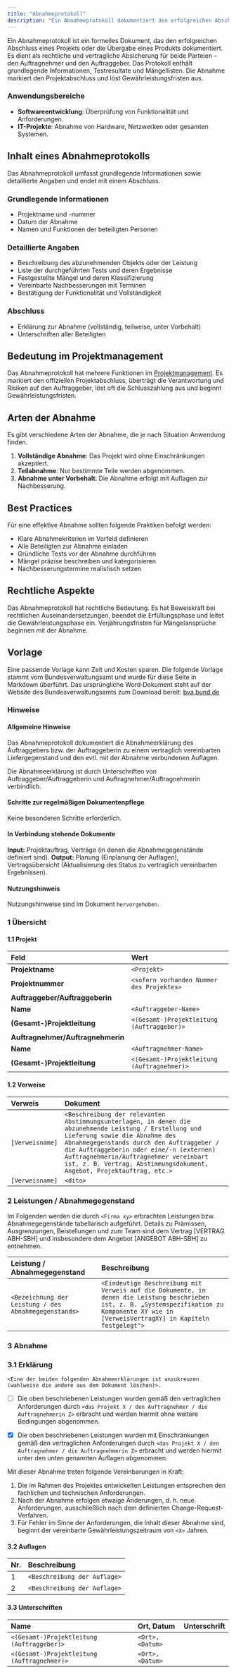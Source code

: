 ```yaml
---
title: "Abnahmeprotokoll"
description: "Ein Abnahmeprotokoll dokumentiert den erfolgreichen Abschluss eines Projekts oder die Übergabe eines Produkts und dient als rechtliche Absicherung. Es enthält grundlegende Informationen, Testresultate und Mängellisten. Die Abnahme markiert den Projektabschluss und löst Gewährleistungsfristen aus."
---
```


Ein Abnahmeprotokoll ist ein formelles Dokument, das den erfolgreichen Abschluss eines Projekts oder die Übergabe eines Produkts dokumentiert. Es dient als rechtliche und vertragliche Absicherung für beide Parteien – den Auftragnehmer und den Auftraggeber. Das Protokoll enthält grundlegende Informationen, Testresultate und Mängellisten. Die Abnahme markiert den Projektabschluss und löst Gewährleistungsfristen aus.

### Anwendungsbereiche
- **Softwareentwicklung**: Überprüfung von Funktionalität und Anforderungen.
- **IT-Projekte**: Abnahme von Hardware, Netzwerken oder gesamten Systemen.

## Inhalt eines Abnahmeprotokolls
Das Abnahmeprotokoll umfasst grundlegende Informationen sowie detaillierte Angaben und endet mit einem Abschluss.

### Grundlegende Informationen
- Projektname und -nummer
- Datum der Abnahme
- Namen und Funktionen der beteiligten Personen

### Detaillierte Angaben
- Beschreibung des abzunehmenden Objekts oder der Leistung
- Liste der durchgeführten Tests und deren Ergebnisse
- Festgestellte Mängel und deren Klassifizierung
- Vereinbarte Nachbesserungen mit Terminen
- Bestätigung der Funktionalität und Vollständigkeit

### Abschluss
- Erklärung zur Abnahme (vollständig, teilweise, unter Vorbehalt)
- Unterschriften aller Beteiligten

## Bedeutung im Projektmanagement
Das Abnahmeprotokoll hat mehrere Funktionen im [Projektmanagement](/open-fidup/lerninhalte/projektmanagement). Es markiert den offiziellen Projektabschluss, überträgt die Verantwortung und Risiken auf den Auftraggeber, löst oft die Schlusszahlung aus und beginnt Gewährleistungsfristen.

## Arten der Abnahme
Es gibt verschiedene Arten der Abnahme, die je nach Situation Anwendung finden.

1. **Vollständige Abnahme**: Das Projekt wird ohne Einschränkungen akzeptiert.
2. **Teilabnahme**: Nur bestimmte Teile werden abgenommen.
3. **Abnahme unter Vorbehalt**: Die Abnahme erfolgt mit Auflagen zur Nachbesserung.

## Best Practices
Für eine effektive Abnahme sollten folgende Praktiken befolgt werden:
- Klare Abnahmekriterien im Vorfeld definieren
- Alle Beteiligten zur Abnahme einladen
- Gründliche Tests vor der Abnahme durchführen
- Mängel präzise beschreiben und kategorisieren
- Nachbesserungstermine realistisch setzen

## Rechtliche Aspekte
Das Abnahmeprotokoll hat rechtliche Bedeutung. Es hat Beweiskraft bei rechtlichen Auseinandersetzungen, beendet die Erfüllungsphase und leitet die Gewährleistungsphase ein. Verjährungsfristen für Mängelansprüche beginnen mit der Abnahme.

## Vorlage

Eine passende Vorlage kann Zeit und Kosten sparen. Die folgende Vorlage stammt vom Bundesverwaltungsamt und wurde für diese Seite in Markdown überführt. Das ursprüngliche Word‑Dokument steht auf der Website des Bundesverwaltungsamts zum Download bereit: [bva.bund.de](https://www.bva.bund.de/SharedDocs/Downloads/DE/Behoerden/Beratung/GrossPM/Handbuch/Kap2_Abnahmeprotokoll.docx?__blob=publicationFile&v=2)

### Hinweise

#### Allgemeine Hinweise

Das Abnahmeprotokoll dokumentiert die Abnahmeerklärung des Auftraggebers bzw. der Auftraggeberin zu einem vertraglich vereinbarten Liefergegenstand und den evtl. mit der Abnahme verbundenen Auflagen.

Die Abnahmeerklärung ist durch Unterschriften von Auftraggeber/Auftraggeberin und Auftragnehmer/Auftragnehmerin verbindlich.

#### Schritte zur regelmäßigen Dokumentenpflege

Keine besonderen Schritte erforderlich.

#### In Verbindung stehende Dokumente

**Input:** Projektauftrag, Verträge (in denen die Abnahmegegenstände definiert sind).
**Output:** Planung (Einplanung der Auflagen), Vertragsübersicht (Aktualisierung des Status zu vertraglich vereinbarten Ergebnissen).

#### Nutzungshinweis

Nutzungshinweise sind im Dokument `hervorgehoben`.

### 1 Übersicht

#### 1.1 Projekt

| Feld                              | Wert                                        |
| :-------------------------------- | :------------------------------------------ |
| **Projektname**                   | `<Projekt>`                                 |
| **Projektnummer**                 | `<sofern vorhanden Nummer des Projektes>`   |
| **Auftraggeber/Auftraggeberin**   |                                             |
| **Name**                          | `<Auftraggeber-Name>`                       |
| **(Gesamt-)Projektleitung**       | `<(Gesamt-)Projektleitung (Auftraggeber)>`  |
| **Auftragnehmer/Auftragnehmerin** |                                             |
| **Name**                          | `<Auftragnehmer-Name>`                      |
| **(Gesamt-)Projektleitung**       | `<(Gesamt-)Projektleitung (Auftragnehmer)>` |

#### 1.2 Verweise

| Verweis           | Dokument                                                                                                                                                                                                                                                               |
| :---------------- | :--------------------------------------------------------------------------------------------------------------------------------------------------------------------------------------------------------------------------------------------------------------------- |
| `[Verweisname]`     | `<Beschreibung der relevanten Abstimmungsunterlagen, in denen die abzunehmende Leistung / Erstellung und Lieferung sowie die Abnahme des Abnahmegegenstands durch den Auftraggeber / die Auftraggeberin oder eine/-n (externen) Auftragnehmerin/Auftragnehmer vereinbart ist, z. B. Vertrag, Abstimmungsdokument, Angebot, Projektauftrag, etc.>` |
| `[Verweisname]`     | `<dito>`                                                                                                                                                                                                                                                                 |

### 2 Leistungen / Abnahmegegenstand

Im Folgenden werden die durch `<Firma xy>` erbrachten Leistungen bzw. Abnahmegegenstände tabellarisch aufgeführt. Details zu Prämissen, Ausgrenzungen, Beistellungen und zum Team sind dem Vertrag [VERTRAG ABH-SBH] und insbesondere dem Angebot [ANGEBOT ABH-SBH] zu entnehmen.

| Leistung / Abnahmegegenstand         | Beschreibung                                                                                                                    |
| :----------------------------------- | :------------------------------------------------------------------------------------------------------------------------------ |
| `<Bezeichnung der Leistung / des Abnahmegegenstands>` | `<Eindeutige Beschreibung mit Verweis auf die Dokumente, in denen die Leistung beschrieben ist, z. B. „Systemspezifikation zu Komponente XY wie in [VerweisVertragXY] in Kapiteln festgelegt">` |

### 3 Abnahme

### 3.1 Erklärung

`<Eine der beiden folgenden Abnahmeerklärungen ist anzukreuzen (wahlweise die andere aus dem Dokument löschen)>.`

- [ ] Die oben beschriebenen Leistungen wurden gemäß den vertraglichen Anforderungen durch `<das Projekt X / den Auftragnehmer / die Auftragnehmerin Z>` erbracht und werden hiermit ohne weitere Bedingungen abgenommen.

- [X] Die oben beschriebenen Leistungen wurden mit Einschränkungen gemäß den vertraglichen Anforderungen durch `<das Projekt X / den Auftragnehmer / die Auftragnehmerin Z>` erbracht und werden hiermit unter den unten genannten Auflagen abgenommen.

Mit dieser Abnahme treten folgende Vereinbarungen in Kraft:

1.  Die im Rahmen des Projektes entwickelten Leistungen entsprechen den fachlichen und technischen Anforderungen.
2.  Nach der Abnahme erfolgen etwaige Änderungen, d. h. neue Anforderungen, ausschließlich nach dem definierten Change-Request-Verfahren.
3.  Für Fehler im Sinne der Anforderungen, die Inhalt dieser Abnahme sind, beginnt der vereinbarte Gewährleistungszeitraum von `<X>` Jahren.

#### 3.2 Auflagen

| Nr. | Beschreibung               |
| :-- | :------------------------- |
| 1   | `<Beschreibung der Auflage>` |
| 2   | `<Beschreibung der Auflage>` |

#### 3.3 Unterschriften

| Name                            | Ort, Datum         | Unterschrift |
| :------------------------------ | :----------------- | :----------- |
| `<(Gesamt-)Projektleitung (Auftraggeber)>` | `<Ort>, <Datum>`     |              |
| `<(Gesamt-)Projektleitung (Auftragnehmer)>` | `<Ort>, <Datum>`     |              |
